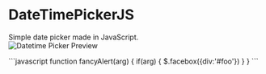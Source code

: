 # DateTimePickerJS
Simple date picker made in JavaScript.<br>
![Datetime Picker Preview](https://github.com/andem20/DateTimePickerJS/blob/master/preview.png)
<p>
  ```javascript
function fancyAlert(arg) {
  if(arg) {
    $.facebox({div:'#foo'})
  }
}
```
</p>
